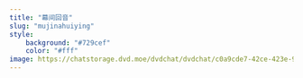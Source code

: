 ```yaml
---
title: "幕间回音"
slug: "mujinahuiying"
style:
    background: "#729cef"
    color: "#fff"
image: https://chatstorage.dvd.moe/dvdchat/dvdchat/c0a9cde7-42ce-423e-9d0c-e65df69765b8.jpg
---
```

